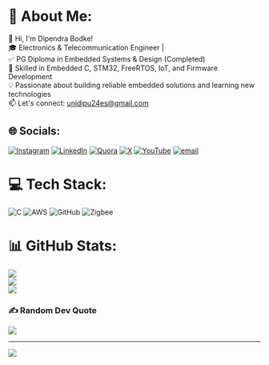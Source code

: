 # 💫 About Me:
👋 Hi, I'm Dipendra Bodke!<br>🎓 Electronics & Telecommunication Engineer | <br>✅ PG Diploma in Embedded Systems & Design (Completed)<br>🔧 Skilled in Embedded C, STM32, FreeRTOS, IoT, and Firmware Development<br>💡 Passionate about building reliable embedded solutions and learning new technologies<br>📫 Let's connect: unidipu24es@gmail.com


## 🌐 Socials:
[![Instagram](https://img.shields.io/badge/Instagram-%23E4405F.svg?logo=Instagram&logoColor=white)](https://instagram.com/_uni_dipu_24__es) [![LinkedIn](https://img.shields.io/badge/LinkedIn-%230077B5.svg?logo=linkedin&logoColor=white)](https://linkedin.com/in/dipendra-bodke-2a0780217) [![Quora](https://img.shields.io/badge/Quora-%23B92B27.svg?logo=Quora&logoColor=white)](https://quora.com/profile/Dipendra-Bodke) [![X](https://img.shields.io/badge/X-black.svg?logo=X&logoColor=white)](https://x.com/_uni_dipu_24) [![YouTube](https://img.shields.io/badge/YouTube-%23FF0000.svg?logo=YouTube&logoColor=white)](https://youtube.com/@mr.dipendra4148) [![email](https://img.shields.io/badge/Email-D14836?logo=gmail&logoColor=white)](mailto:unidipu24es@gmail.com) 

# 💻 Tech Stack:
![C](https://img.shields.io/badge/c-%2300599C.svg?style=for-the-badge&logo=c&logoColor=white) ![AWS](https://img.shields.io/badge/AWS-%23FF9900.svg?style=for-the-badge&logo=amazon-aws&logoColor=white) ![GitHub](https://img.shields.io/badge/github-%23121011.svg?style=for-the-badge&logo=github&logoColor=white) ![Zigbee](https://img.shields.io/badge/zigbee-%23EB0443.svg?style=for-the-badge&logo=zigbee&logoColor=white)
# 📊 GitHub Stats:
![](https://github-readme-stats.vercel.app/api?username=unidipu24-es&theme=one_dark_pro&hide_border=false&include_all_commits=false&count_private=false)<br/>
![](https://nirzak-streak-stats.vercel.app/?user=unidipu24-es&theme=one_dark_pro&hide_border=false)<br/>
![](https://github-readme-stats.vercel.app/api/top-langs/?username=unidipu24-es&theme=one_dark_pro&hide_border=false&include_all_commits=false&count_private=false&layout=compact)

### ✍️ Random Dev Quote
![](https://quotes-github-readme.vercel.app/api?type=horizontal&theme=radical)

---
[![](https://visitcount.itsvg.in/api?id=unidipu24-es&icon=0&color=0)](https://visitcount.itsvg.in)

<!-- Proudly created with GPRM ( https://gprm.itsvg.in ) -->